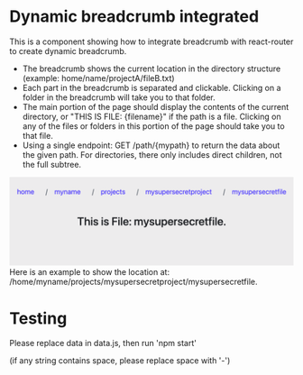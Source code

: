 # Dynamic breadcrumb integrated

This is a component showing how to integrate breadcrumb with react-router to create dynamic breadcrumb.

- The breadcrumb shows the current location in the directory structure (example: home/name/projectA/fileB.txt)
- Each part in the breadcrumb is separated and clickable. Clicking on a folder in the breadcrumb will take you to that folder.
- The main portion of the page should display the contents of the current directory, or "THIS IS FILE: {filename}" if the path is a file. Clicking on any of the files or folders in this portion of the page should take you to that file.
- Using a single endpoint: GET /path/{mypath} to return the data about the given path. For directories, there only includes direct children, not the full subtree.

![img](https://github.com/wallacezzzzz007/breadcrumbs_component/blob/master/images/breadcrumbs.png)
Here is an example to show the location at: /home/myname/projects/mysupersecretproject/mysupersecretfile.

# Testing

Please replace data in data.js, then run 'npm start'

(if any string contains space, please replace space with '-')
